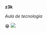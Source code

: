 **z3k**


_Aula de tecnologia_

😁
![](https://giphy.com/gifs/request-berserk-black-swordsman-pNx09ajeVCJ3O)
